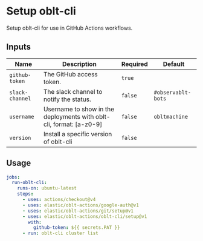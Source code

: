 # <!--name-->Setup oblt-cli<!--/name-->

<!--description-->
Setup oblt-cli for use in GitHub Actions workflows.
<!--/description-->

## Inputs
<!--inputs-->
| Name            | Description                                                         | Required | Default            |
|-----------------|---------------------------------------------------------------------|----------|--------------------|
| `github-token`  | The GitHub access token.                                            | `true`   | ` `                |
| `slack-channel` | The slack channel to notify the status.                             | `false`  | `#observablt-bots` |
| `username`      | Username to show in the deployments with oblt-cli, format: [a-z0-9] | `false`  | `obltmachine`      |
| `version`       | Install a specific version of oblt-cli                              | `false`  | ` `                |
<!--/inputs-->

## Usage
<!--usage action="elastic/oblt-actions/oblt-cli/setup" version="env:VERSION"-->
```yaml
jobs:
  run-oblt-cli:
    runs-on: ubuntu-latest
    steps:
      - uses: actions/checkout@v4
      - uses: elastic/oblt-actions/google-auth@v1
      - uses: elastic/oblt-actions/git/setup@v1
      - uses: elastic/oblt-actions/oblt-cli/setup@v1
        with:
          github-token: ${{ secrets.PAT }}
      - run: oblt-cli cluster list
```
<!--/usage-->
